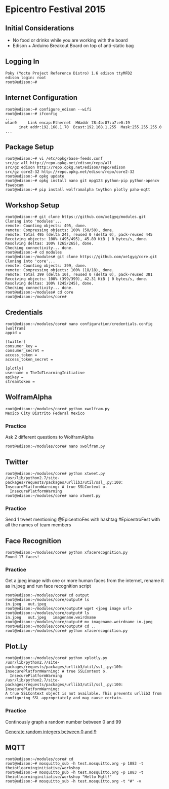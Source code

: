 Epicentro Festival 2015
==

## Initial Considerations

- No food or drinks while you are working with the board
- Edison + Arduino Breakout Board on top of anti-static bag


## Logging In

    Poky (Yocto Project Reference Distro) 1.6 edison ttyMFD2
    edison login: root
    root@edison:~# 


## Internet Configuration

    root@edison:~# configure_edison --wifi
    root@edison:~# ifconfig
    ...
    wlan0     Link encap:Ethernet  HWaddr 78:4b:87:a7:e0:19  
          inet addr:192.168.1.70  Bcast:192.168.1.255  Mask:255.255.255.0
    ...

## Package Setup

    root@edison:~# vi /etc/opkg/base-feeds.conf
    src/gz all http://repo.opkg.net/edison/repo/all
    src/gz edison http://repo.opkg.net/edison/repo/edison
    src/gz core2-32 http://repo.opkg.net/edison/repo/core2-32
    root@edison:~# opkg update
    root@edison:~# opkg install nano git mpg123 python-pip python-opencv fswebcam
    root@edison:~# pip install wolframalpha twython plotly paho-mqtt

## Workshop Setup

    root@edison:~# git clone https://github.com/xe1gyq/modules.git
    Cloning into 'modules'...
    remote: Counting objects: 495, done.
    remote: Compressing objects: 100% (50/50), done.
    remote: Total 495 (delta 24), reused 0 (delta 0), pack-reused 445
    Receiving objects: 100% (495/495), 45.89 KiB | 0 bytes/s, done.
    Resolving deltas: 100% (265/265), done.
    Checking connectivity... done.
    root@edison:~# cd modules
    root@edison:~/modules# git clone https://github.com/xe1gyq/core.git
    Cloning into 'core'...
    remote: Counting objects: 399, done.
    remote: Compressing objects: 100% (18/18), done.
    remote: Total 399 (delta 10), reused 0 (delta 0), pack-reused 381
    Receiving objects: 100% (399/399), 42.31 KiB | 0 bytes/s, done.
    Resolving deltas: 100% (245/245), done.
    Checking connectivity... done.
    root@edison:~/modules# cd core
    root@edison:~/modules/core# 

## Credentials

    root@edison:~/modules/core# nano configuration/credentials.config
    [wolfram]
    appid = 
    
    [twitter]
    consumer_key = 
    consumer_secret = 
    access_token = 
    access_token_secret = 
    
    [plotly]
    username = TheIoTLearningInitiative
    apikey = 
    streamtoken = 

## WolframAlpha

    root@edison:~/modules/core# python xwolfram.py
    Mexico City Distrito Federal Mexico

### Practice

Ask 2 different questions to WolframAlpha

    root@edison:~/modules/core# nano xwolfram.py

## Twitter
    
    root@edison:~/modules/core# python xtweet.py
    /usr/lib/python2.7/site-packages/requests/packages/urllib3/util/ssl_.py:100: InsecurePlatformWarning: A true SSLContext o.
      InsecurePlatformWarning
    root@edison:~/modules/core# nano xtweet.py

### Practice

Send 1 tweet mentioning @EpicentroFes with hashtag #EpicentroFest with all the names of team members

## Face Recognition

    root@edison:~/modules/core# python xfacerecognition.py
    Found 17 faces!

### Practice

Get a jpeg image with one or more human faces from the internet, rename it as in.jpeg and run face recognition script

    root@edison:~/modules/core# cd output
    root@edison:~/modules/core/output# ls
    in.jpeg   out.jpeg
    root@edison:~/modules/core/output# wget <jpeg image url>
    root@edison:~/modules/core/output# ls
    in.jpeg   out.jpeg   imagename.weirdname
    root@edison:~/modules/core/output# mv imagename.weirdname in.jpeg
    root@edison:~/modules/core/output# cd ..
    root@edison:~/modules/core# python xfacerecognition.py

## Plot.Ly

    root@edison:~/modules/core# python xplotly.py
    /usr/lib/python2.7/site-packages/requests/packages/urllib3/util/ssl_.py:100: InsecurePlatformWarning: A true SSLContext o.
      InsecurePlatformWarning
    /usr/lib/python2.7/site-packages/requests/packages/urllib3/util/ssl_.py:100: InsecurePlatformWarning:
    A true SSLContext object is not available. This prevents urllib3 from configuring SSL appropriately and may cause certain.

### Practice

Continously graph a random number between 0 and 99

[Generate random integers between 0 and 9](http://stackoverflow.com/questions/3996904/generate-random-integers-between-0-and-9)

## MQTT
    
    root@edison:~/modules/core# cd
    root@edison:~# mosquitto_sub -h test.mosquitto.org -p 1883 -t theiotlearninginitiative/workshop
    root@edison:~# mosquitto_pub -h test.mosquitto.org -p 1883 -t theiotlearninginitiative/workshop "Hello Mqtt!"
    root@edison:~# mosquitto_sub -h test.mosquitto.org -t "#" -v



